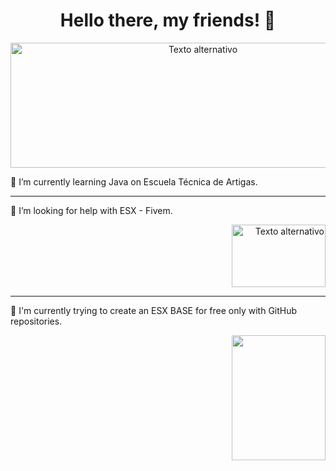 <h1 align="center">Hello there, my friends! 👋</h1>



<p align="center">
  <img width="600" height="200" src="https://media.tenor.com/8Hq4WY2CxBsAAAAd/hacker-man.gif" alt="Texto alternativo">
</p>

📍 I’m currently learning Java on Escuela Técnica de Artigas.

---

📍 I’m looking for help with ESX - Fivem. 

<p align="right">
  <img width="150" height="100" src="https://media.discordapp.net/attachments/881753318727225348/1152223241264443402/FiveM-Logo.png" alt="Texto alternativo">
</p>

---

📍 I'm currently trying to create an ESX BASE for free only with GitHub repositories. 

<p align="right">
<img width="150" height="200" src="https://cdn.discordapp.com/attachments/1122754323525415003/1122754464407900191/Metaverse.png" alt="">
</p>
<!--
**MEBYTEX/MEBYTEX** is a ✨ _special_ ✨ repository because its `README.md` (this file) appears on your GitHub profile.

Here are some ideas to get you started:

- 🔭 I’m currently working on ...
- 🌱 I’m currently learning ...
- 👯 I’m looking to collaborate on ...
- 🤔 I’m looking for help with ...
- 💬 Ask me about ...
- 📫 How to reach me: ...
- 😄 Pronouns: ...
- ⚡ Fun fact: ...
-->

